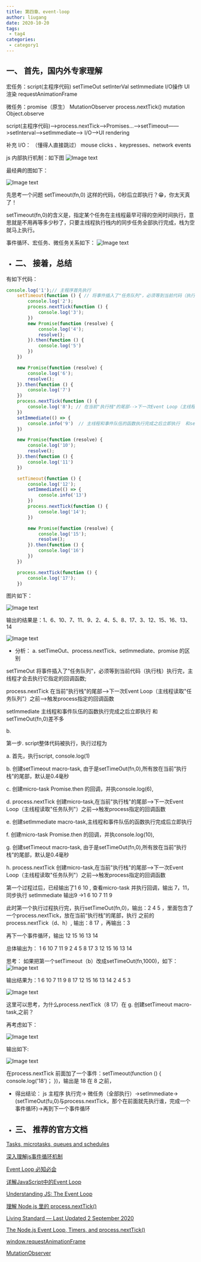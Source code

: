 ```yaml
---
title: 第四章、event-loop
author: liugang
date: 2020-10-20
tags:
 - tag4
categories:
 - category1
---
```


<Boxx  changeTime="5000"/>  

## 一、 首先，国内外专家理解

宏任务：script(主程序代码) setTimeOut setInterVal setImmediate  I/O操作  UI渲染     requestAnimationFrame

微任务：promise（原生） MutationObserver process.nextTick() mutation Object.observe

script(主程序代码)—>process.nextTick—>Promises…——>setTimeout——>setInterval——>setImmediate——> I/O——>UI rendering

补充 I/O： （懂得人直接跳过） mouse clicks 、keypresses、network events

js 内部执行机制：如下图
![Image text](../assets/images/eventLoop/event-loop-one.png)

最经典的图如下：

![Image text](../assets/images/eventLoop/event-loop-two.png)

先思考一个问题 setTimeout(fn,0) 这样的代码，0秒后立即执行？😁，你太天真了！

setTimeout(fn,0)的含义是，指定某个任务在主线程最早可得的空闲时间执行，意思就是不用再等多少秒了，只要主线程执行栈内的同步任务全部执行完成，栈为空就马上执行。

事件循环、宏任务、微任务关系如下：
![Image text](../assets/images/eventLoop/event-loop-three.png)



* ## 二、 接着，总结

有如下代码：

```javascript
console.log('1');// 主程序首先执行
    setTimeout(function () { // 将事件插入了"任务队列"，必须等到当前代码（执行栈）执行完，主线程才会去执行它指定的回调函数
        console.log('2');
        process.nextTick(function () {
            console.log('3');
        })
        new Promise(function (resolve) {
            console.log('4');
            resolve();
        }).then(function () {
            console.log('5')
        })
    })

    new Promise(function (resolve) {
        console.log('6');
        resolve();
    }).then(function () {
        console.log('7')
    })
    process.nextTick(function () {
        console.log('8'); // 在当前"执行栈"的尾部-->下一次Event Loop（主线程读取"任务队列"）之前-->触发process指定的回调函数
    })
    setImmediate(() => {
        console.info('9')  // 主线程和事件队伍的函数执行完成之后立即执行  和setTimeOut(fn,0)差不多
    })

    new Promise(function (resolve) {
        console.log('10');
        resolve();
    }).then(function () {
        console.log('11')
    })

    setTimeout(function () {
        console.log('12');
        setImmediate(() => {
            console.info('13')
        })
        process.nextTick(function () {
            console.log('14');
        })

        new Promise(function (resolve) {
            console.log('15');
            resolve();
        }).then(function () {
            console.log('16')
        })
    })

    process.nextTick(function () {
        console.log('17');
    })
```

图片如下：

![Image text](../assets/images/eventLoop/event-loop-seven.png)

输出的结果是：1、6、10、7、11、9、2、4、5、8、17、3、12、15、16、13、14

![Image text](../assets/images/eventLoop/event-loop-nine.png)

* 分析：
a. setTimeOut、process.nextTick、setImmediate、promise 的区别

setTimeOut   将事件插入了"任务队列"，必须等到当前代码（执行栈）执行完，主线程才会去执行它指定的回调函数;

process.nextTick  在当前"执行栈"的尾部-->下一次Event Loop（主线程读取"任务队列"）之前-->触发process指定的回调函数

setImmediate  主线程和事件队伍的函数执行完成之后立即执行 和setTimeOut(fn,0)差不多

b. 

第一步. script整体代码被执行，执行过程为

a. 首先，执行script, console.log(1)

b. 创建setTimeout macro-task,  由于是setTimeOut(fn,0),所有放在当前“执行栈”的尾部，默认是0.4毫秒

c. 创建micro-task Promise.then 的回调，并执console.log(6), 

d. process.nextTick 创建micro-task,在当前"执行栈"的尾部-->下一次Event Loop（主线程读取"任务队列"）之前-->触发process指定的回调函数

e. 创建setImmediate macro-task,主线程和事件队伍的函数执行完成后立即执行

f. 创建micro-task Promise.then 的回调，并执console.log(10), 

g. 创建setTimeout macro-task,  由于是setTimeOut(fn,0),所有放在当前“执行栈”的尾部，默认是0.4毫秒

h. process.nextTick 创建micro-task,在当前"执行栈"的尾部-->下一次Event Loop（主线程读取"任务队列"）之前-->触发process指定的回调函数

第一个过程过后，已经输出了1 6 10 , 查看micro-task 并执行回调，输出 7，11，同步执行 setImmediate 输出9 ->1 6 10 7 11 9

此时第一个执行过程执行完，执行setTimeOut(fn,0)，输出：2 4 5 ，里面包含了一个process.nextTick，放在当前“执行栈”的尾部，执行 之前的process.nextTick（d、h）,  输出：8 17 ，再输出：3

再下一个事件循环，输出 12 15 16 13 14

总体输出为：   1 6 10 7 11 9 2 4 5 8 17 3 12 15 16 13 14

思考：
如果把第一个setTimeout（b）改成setTimeOut(fn,1000)，如下：
![Image text](../assets/images/eventLoop/event-loop-five.png)



输出结果为：1 6 10 7 11 9 8 17 12 15 16 13 14 2 4 5 3 

![Image text](../assets/images/eventLoop/event-loop-ten.png)


这里可以思考，为什么process.nextTick（8 17）在  g. 创建setTimeout macro-task,之前？

再考虑如下：

![Image text](../assets/images/eventLoop/event-loop-six.png)



输出如下:

![Image text](../assets/images/eventLoop/event-loop-eleven.png)


在process.nextTick 前面加了一个事件：setTimeout(function () {   console.log('18')；    })，输出是 18 在 8 之前，

* 得出结论：
js 主程序 执行完-> 微任务（全部执行）->setImmediate->(setTimeOut(fu,0)与process.nextTick，那个在前面就先执行谁，完成一个事件循环)->再到下一个事件循环

* ## 三、 推荐的官方文档

[Tasks, microtasks, queues and schedules](https://jakearchibald.com/2015/tasks-microtasks-queues-and-schedules/?utm_source=html5weekly)

[深入理解js事件循环机制](http://lynnelv.github.io/js-event-loop-nodejs)

[Event Loop 必知必会](https://zhuanlan.zhihu.com/p/34182184)

[详解JavaScript中的Event Loop](https://zhuanlan.zhihu.com/p/33058983)

[Understanding JS: The Event Loop](https://link.juejin.im/?target=https%3A%2F%2Fhackernoon.com%2Funderstanding-js-the-event-loop-959beae3ac40)

[理解 Node.js 里的 process.nextTick()](https://link.juejin.im/?target=https%3A%2F%2Fwww.oschina.net%2Ftranslate%2Funderstanding-process-next-tick)

[Living Standard — Last Updated 2 September 2020](https://link.juejin.im/?target=https%3A%2F%2Fhtml.spec.whatwg.org%2Fmultipage%2Fwebappapis.html)

[The Node.js Event Loop, Timers, and process.nextTick()](https://link.juejin.im/?target=https%3A%2F%2Fnodejs.org%2Fen%2Fdocs%2Fguides%2Fevent-loop-timers-and-nexttick)

[window.requestAnimationFrame](https://link.juejin.im/?target=https%3A%2F%2Fdeveloper.mozilla.org%2Fzh-CN%2Fdocs%2FWeb%2FAPI%2FWindow%2FrequestAnimationFrame)

[MutationObserver](https://link.juejin.im/?target=https%3A%2F%2Fdeveloper.mozilla.org%2Fen-US%2Fdocs%2FWeb%2FAPI%2FMutationObserver)
